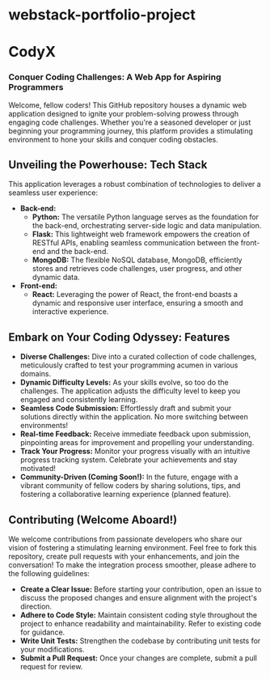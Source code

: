 # webstack-portfolio-project
# Cody**X**

### Conquer Coding Challenges: A Web App for Aspiring Programmers

Welcome, fellow coders! This GitHub repository houses a dynamic web application designed to ignite your problem-solving prowess through engaging code challenges. Whether you're a seasoned developer or just beginning your programming journey, this platform provides a stimulating environment to hone your skills and conquer coding obstacles.

## Unveiling the Powerhouse: Tech Stack

This application leverages a robust combination of technologies to deliver a seamless user experience:

* **Back-end:**
    * **Python:** The versatile Python language serves as the foundation for the back-end, orchestrating server-side logic and data manipulation.
    * **Flask:** This lightweight web framework empowers the creation of RESTful APIs, enabling seamless communication between the front-end and the back-end.
    * **MongoDB:** The flexible NoSQL database, MongoDB, efficiently stores and retrieves code challenges, user progress, and other dynamic data.
* **Front-end:**
    * **React:** Leveraging the power of React, the front-end boasts a dynamic and responsive user interface, ensuring a smooth and interactive experience.

## Embark on Your Coding Odyssey: Features

* **Diverse Challenges:** Dive into a curated collection of code challenges, meticulously crafted to test your programming acumen in various domains.
* **Dynamic Difficulty Levels:** As your skills evolve, so too do the challenges. The application adjusts the difficulty level to keep you engaged and consistently learning.
* **Seamless Code Submission:** Effortlessly draft and submit your solutions directly within the application. No more switching between environments!
* **Real-time Feedback:** Receive immediate feedback upon submission, pinpointing areas for improvement and propelling your understanding.
* **Track Your Progress:** Monitor your progress visually with an intuitive progress tracking system. Celebrate your achievements and stay motivated!
* **Community-Driven (Coming Soon!):** In the future, engage with a vibrant community of fellow coders by sharing solutions, tips, and fostering a collaborative learning experience (planned feature).

## Contributing (Welcome Aboard!)

We welcome contributions from passionate developers who share our vision of fostering a stimulating learning environment. Feel free to fork this repository, create pull requests with your enhancements, and join the conversation! To make the integration process smoother, please adhere to the following guidelines:

* **Create a Clear Issue:** Before starting your contribution, open an issue to discuss the proposed changes and ensure alignment with the project's direction.
* **Adhere to Code Style:** Maintain consistent coding style throughout the project to enhance readability and maintainability. Refer to existing code for guidance.
* **Write Unit Tests:** Strengthen the codebase by contributing unit tests for your modifications.
* **Submit a Pull Request:** Once your changes are complete, submit a pull request for review.